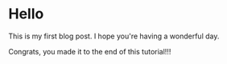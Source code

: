# Hello

This is my first blog post. I hope you're having a wonderful day. 

Congrats, you made it to the end of this tutorial!!!
